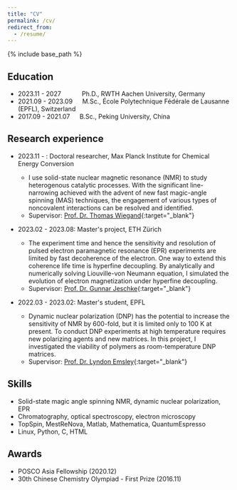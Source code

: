 ```yaml
---
title: "CV"
permalink: /cv/
redirect_from:
  - /resume/
---
```


{% include base_path %}

## Education
* 2023.11 - 2027 &emsp;&emsp;&ensp;&nbsp; Ph.D., RWTH Aachen University, Germany
* 2021.09 - 2023.09 &emsp; M.Sc., École Polytechnique Fédérale de Lausanne (EPFL), Switzerland
* 2017.09 - 2021.07 &emsp; B.Sc., Peking University, China

## Research experience
* 2023.11 - : Doctoral researcher, Max Planck Institute for Chemical Energy Conversion
  * I use solid-state nuclear magnetic resonance (NMR) to study heterogenous catalytic processes. With the significant line-narrowing achieved with the advent of new fast magic-angle spinning (MAS) techniques, the engagement of various types of noncovalent interactions can be resolved and identified. 
  * Supervisor: [Prof. Dr. Thomas Wiegand](https://www.cec.mpg.de/en/research/research-groups/prof-dr-thomas-wiegand){:target="_blank"}

* 2023.02 - 2023.08: Master's project, ETH Zürich
  * The experiment time and hence the sensitivity and resolution of pulsed electron paramagnetic resonance (EPR) experiments are limited by fast decoherence of the electron. One way to extend this coherence life time is hyperfine decoupling. By analytically and numerically solving Liouville-von Neumann equation, I simulated the evolution of electron magnetization under hyperfine decoupling. 
  * Supervisor: [Prof. Dr. Gunnar Jeschke](https://epr.ethz.ch/){:target="_blank"}

* 2022.03 - 2023.02: Master's student, EPFL
  * Dynamic nuclear polarization (DNP) has the potential to increase the sensitivity of NMR by 600-fold, but it is limited only to 100 K at present. To conduct DNP experiments at high temperature requires new polarizing agents and new matrices. In this project, I investigated the viability of polymers as room-temperature DNP matrices. 
  * Supervisor: [Prof. Dr. Lyndon Emsley](https://www.epfl.ch/labs/lrm/){:target="_blank"}
  
## Skills
* Solid-state magic angle spinning NMR, dynamic nuclear polarization, EPR
* Chromatography, optical spectroscopy, electron microscopy
* TopSpin, MestReNova, Matlab, Mathematica, QuantumEspresso
* Linux, Python, C, HTML

<!-- Publications
======
  <ul>{% for post in site.publications %}
    {% include archive-single-cv.html %}
  {% endfor %}</ul>
  
Talks
======
  <ul>{% for post in site.talks %}
    {% include archive-single-talk-cv.html %}
  {% endfor %}</ul>
  
Teaching
======
  <ul>{% for post in site.teaching %}
    {% include archive-single-cv.html %}
  {% endfor %}</ul> -->
  
## Awards
* POSCO Asia Fellowship (2020.12)
* 30th Chinese Chemistry Olympiad - First Prize (2016.11)
